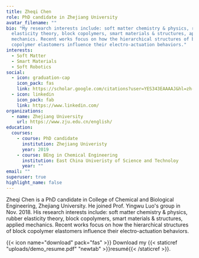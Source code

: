 ```yaml
---
title: Zheqi Chen
role: PhD candidate in Zhejiang University
avatar_filename: ""
bio: "My research interests include: soft matter chemistry & physics, rubber
  elasticity theory, block copolymers, smart materials & structures, applied
  mechanics. Recent works focus on how the hierarchical structures of block
  copolymer elastomers influence their electro-actuation behaviors."
interests:
  - Soft Matter
  - Smart Materials
  - Soft Robotics
social:
  - icon: graduation-cap
    icon_pack: fas
    link: https://scholar.google.com/citations?user=YES343EAAAAJ&hl=zh-CN&oi=ao
  - icon: linkedin
    icon_pack: fab
    link: https://www.linkedin.com/
organizations:
  - name: Zhejiang University
    url: https://www.zju.edu.cn/english/
education:
  courses:
    - course: PhD candidate
      institution: Zhejiang Univeristy
      year: 2019
    - course: BEng in Chemical Engineering
      institution: East China Univeristy of Science and Technoloy
      year: ""
email: ""
superuser: true
highlight_name: false
---
```

Zheqi Chen is a PhD candidate in College of Chemical and Biological Engineering, Zhejiang University. He joined Prof. Yingwu Luo's group in Nov. 2018. His research interests include: soft matter chemistry & physics, rubber elasticity theory, block copolymers, smart materials & structures, applied mechanics. Recent works focus on how the hierarchical structures of block copolymer elastomers influence their electro-actuation behaviors.

{{< icon name="download" pack="fas" >}} Download my {{< staticref "uploads/demo_resume.pdf" "newtab" >}}resumé{{< /staticref >}}.